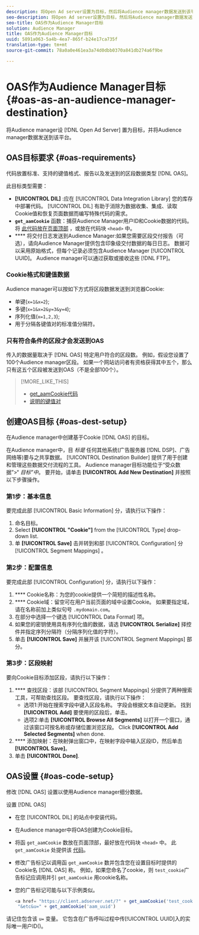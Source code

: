 ```yaml
---
description: 将Open Ad server设置为目标，然后将Audience manager数据发送到该平台。
seo-description: 将Open Ad server设置为目标，然后将Audience manager数据发送到该平台。
seo-title: OAS作为Audience Manager目标
solution: Audience Manager
title: OAS作为Audience Manager目标
uuid: 5891a063-5a4b-4ea7-865f-b24e17ca735f
translation-type: tm+mt
source-git-commit: 78a0a0e461ea3a74d0dbb0370a841db274a6f9be

---
```



# OAS作为Audience Manager目标 {#oas-as-an-audience-manager-destination}

将Audience manager设 [!DNL Open Ad Server] 置为目标，并将Audience manager数据发送到该平台。

## OAS目标要求 {#oas-requirements}

代码放置标准、支持的键值格式、报告以及发送到的区段数据类型 [!DNL OAS]。

<!-- aam-oas-requirements.xml -->

此目标类型需要：

* **[!UICONTROL DIL]** :应在 [!UICONTROL Data Integration Library] 您的库存中部署代码。 [!UICONTROL DIL] 有助于消除为数据收集、集成、读取Cookie值和恢复页面数据而编写特殊代码的需求。
* **`get_aamCookie`** 函数：捕获Audience Manager用户ID和Cookie数据的代码。 将 [此代码放在页面顶部](../../features/destinations/get-aam-cookie-code.md) ，或放在代码块 `<head>` 中。
* **** 将交付日志发送到Audience Manager:如果您需要区段交付报告（可选），请向Audience Manager提供包含印象级交付数据的每日日志。 数据可以采用原始格式，但每个记录必须包含Audience Manager [!UICONTROL UUID]。 Audience manager可以通过获取或接收这些 [!DNL FTP]。

### Cookie格式和键值数据

Audience manager可以按如下方式将区段数据发送到浏览器Cookie:

* 单键(`x=1&x=2`);
* 多键(`x=1&x=2&y=3&y=4`);
* 序列化值(`x=1,2,3`);
* 用于分隔各键值对的标准值分隔符。

### 只有符合条件的区段才会发送到OAS

传入的数据量取决于 [!DNL OAS] 特定用户符合的区段数。 例如，假设您设置了100个Audience manager区段。 如果一个网站访问者有资格获得其中五个，那么只有这五个区段被发送到OAS（不是全部100个）。

>[!MORE_LIKE_THIS]
>
>* [get_aamCookie代码](../../features/destinations/get-aam-cookie-code.md)
>* [说明的键值对](../../reference/key-value-pairs-explained.md)


## 创建OAS目标 {#oas-dest-setup}

在Audience manager中创建基于Cookie [!DNL OAS] 的目标。

<!-- aam-oas-destination-setup.xml -->

在Audience manager中，目 *标是* 任何其他系统(广告服务器 [!DNL DSP]、广告网络等)要与之共享数据。 [!UICONTROL Destination Builder] 提供了用于创建和管理这些数据交付流程的工具。 Audience manager目标功能位于“受众数据”&gt;“ *目标”中*。 要开始，请单击 **[!UICONTROL Add New Destination]** 并按照以下步骤操作。

### 第1步：基本信息

要完成此部 [!UICONTROL Basic Information] 分，请执行以下操作：

1. 命名目标。
1. Select **[!UICONTROL "Cookie"]** from the [!UICONTROL Type] drop-down list.
1. 单 **[!UICONTROL Save]** 击并转到和部 [!UICONTROL Configuration] 分 [!UICONTROL Segment Mappings] 。

### 第2步：配置信息

要完成此部 [!UICONTROL Configuration] 分，请执行以下操作：

1. **** Cookie名称：为您的cookie提供一个简短的描述性名称。
1. **** Cookie域：留空可在用户当前页面的域中设置Cookie。 如果要指定域，请在名称前加上类似句号 `.mydomain.com`。
1. 在部分中选择一个键选 [!UICONTROL Data Format] 项。
1. 如果您的密钥使用具有序列化值的数据，请选 **[!UICONTROL Serialize]** 择控件并指定序列分隔符（分隔序列化值的字符）。
1. 单击 **[!UICONTROL Save]** 并展开该 [!UICONTROL Segment Mappings] 部分。

### 第3步：区段映射

要向Cookie目标添加区段，请执行以下操作：

1. **** 查找区段：该部 [!UICONTROL Segment Mappings] 分提供了两种搜索工具，可帮助查找区段。 要查找区段，请执行以下操作：
   * 选项1:开始在搜索字段中键入区段名称。 字段会根据文本自动更新。 找到 **[!UICONTROL Add]** 要使用的区段后，单击。
   * 选项2:单击 **[!UICONTROL Browse All Segments]** 以打开一个窗口，通过该窗口可按名称或存储位置浏览区段。 Click **[!UICONTROL Add Selected Segments]** when done.
1. **** 添加映射：在映射弹出窗口中，在映射字段中输入区段ID，然后单击 **[!UICONTROL Save]**。
1. 单击 **[!UICONTROL Done]**.

## OAS设置 {#oas-code-setup}

修改 [!DNL OAS] 设置以使用Audience manager细分数据。

<!-- aam-oas-code.xml -->

设置 [!DNL OAS]

* 在您 [!UICONTROL DIL] 的站点中安装代码。
* 在Audience manager中将OAS创建为Cookie目标。
* 将函 `get_aamCookie` 数放在页面顶部，最好放在代码块 `<head>` 中。 此 `get_aamCookie` 处提供该 [代码](../../features/destinations/get-aam-cookie-code.md)。
* 修改广告标记以调用函 `get_aamCookie` 数并包含您在设置目标时提供的Cookie名 [!DNL OAS] 称。 例如，如果您命名了cookie，则 `test_cookie`广告标记应调用并引 `get_aamCookie` 用cookie名称。
* 您的广告标记可能与以下示例类似。

   ```js
   <a href= "https://client.adserver.net/?" + get_aamCookie('test_cookie') +
    "&etc&u=" + get_aamCookie('aam_uuid')
   ```

请记住包含该 `u=` 变量。 它包含在广告呼叫过程中传[!UICONTROL UUID]入的实际唯一用户ID()。
